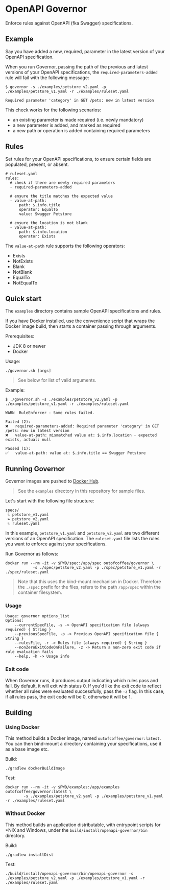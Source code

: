 OpenAPI Governor
================

Enforce rules against OpenAPI (fka Swagger) specifications.

## Example

Say you have added a new, required, parameter in the latest version of your OpenAPI specification.

When you run Governor, passing the path of the previous and latest versions of your OpenAPI specifications, the `required-parameters-added` rule will fail with the following message:

    $ governor -s ./examples/petstore_v2.yaml -p ./examples/petstore_v1.yaml -r ./examples/ruleset.yaml
    
    Required parameter 'category' in GET /pets: new in latest version

This check works for the following scenarios:

- an existing parameter is made required (i.e. newly mandatory)
- a new parameter is added, and marked as required
- a new path or operation is added containing required parameters

## Rules

Set rules for your OpenAPI specifications, to ensure certain fields are populated, present, or absent.

```
# ruleset.yaml
rules:
  # check if there are newly required parameters
  - required-parameters-added
  
  # ensure the title matches the expected value
  - value-at-path:
      path: $.info.title
      operator: EqualTo
      value: Swagger Petstore

  # ensure the location is not blank
  - value-at-path:
      path: $.info.location
      operator: Exists
```

The `value-at-path` rule supports the following operators:

- Exists
- NotExists
- Blank
- NotBlank
- EqualTo
- NotEqualTo

## Quick start

The `examples` directory contains sample OpenAPI specifications and rules.

If you have Docker installed, use the convenience script that wraps the Docker image build, then
starts a container passing through arguments.

Prerequisites:
- JDK 8 or newer
- Docker

Usage:

    ./governor.sh [args]

> See below for list of valid arguments.

Example:

    $ ./governor.sh -s ./examples/petstore_v2.yaml -p ./examples/petstore_v1.yaml -r ./examples/ruleset.yaml
    
    WARN  RuleEnforcer - Some rules failed.
    
    Failed (2):
    ❌   required-parameters-added: Required parameter 'category' in GET /pets: new in latest version
    ❌   value-at-path: mismatched value at: $.info.location - expected exists, actual: null
    
    Passed (1):
    ✅   value-at-path: value at: $.info.title == Swagger Petstore

## Running Governor

Governor images are pushed to [Docker Hub](https://hub.docker.com/r/outofcoffee/governor).

> See the `examples` directory in this repository for sample files.

Let's start with the following file structure:

```
specs/
 ∟ petstore_v1.yaml
 ∟ petstore_v2.yaml
 ∟ ruleset.yaml
```

In this example, `petstore_v1.yaml` and `petstore_v2.yaml` are two different versions of an OpenAPI specification. The `ruleset.yaml` file lists the rules you want to enforce against your specifications.

Run Governor as follows:

    docker run --rm -it -v $PWD/spec:/app/spec outofcoffee/governor \
                -s ./spec/petstore_v2.yaml -p ./spec/petstore_v1.yaml -r ./spec/ruleset.yaml

> Note that this uses the bind-mount mechanism in Docker. Therefore the `./spec` prefix for the files, refers to the path `/app/spec` within the container filesystem.

### Usage

```
Usage: governor options_list
Options: 
    --currentSpecFile, -s -> OpenAPI specification file (always required) { String }
    --previousSpecFile, -p -> Previous OpenAPI specification file { String }
    --rulesFile, -r -> Rules file (always required) { String }
    --nonZeroExitCodeOnFailure, -z -> Return a non-zero exit code if rule evaluation fails
    --help, -h -> Usage info
```

### Exit code

When Governor runs, it produces output indicating which rules pass and fail. By default, it will exit with status 0. If you'd like the exit code to reflect whether all rules were evaluated successfully, pass the `-z` flag. In this case, if all rules pass, the exit code will be 0, otherwise it will be 1.

## Building

### Using Docker

This method builds a Docker image, named `outofcoffee/governor:latest`. You can then bind-mount a directory containing your specifications, use it as a base image etc.

Build:

    ./gradlew dockerBuildImage

Test:

    docker run --rm -it -v $PWD/examples:/app/examples outofcoffee/governor:latest \
            -s ./examples/petstore_v2.yaml -p ./examples/petstore_v1.yaml -r ./examples/ruleset.yaml

### Without Docker

This method builds an application distributable, with entrypoint scripts for *NIX and Windows, under the `build/install/openapi-governor/bin` directory.

Build:

    ./gradlew installDist

Test:

    ./build/install/openapi-governor/bin/openapi-governor -s ./examples/petstore_v2.yaml -p ./examples/petstore_v1.yaml -r ./examples/ruleset.yaml
